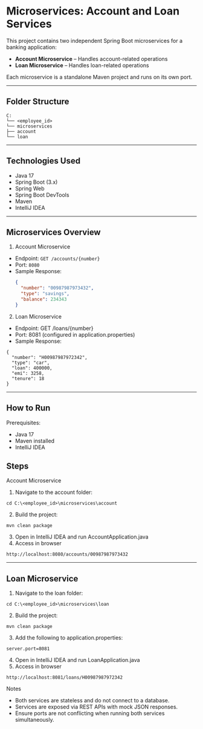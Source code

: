 # Microservices: Account and Loan Services

This project contains two independent Spring Boot microservices for a banking application:
- **Account Microservice** – Handles account-related operations
- **Loan Microservice** – Handles loan-related operations

Each microservice is a standalone Maven project and runs on its own port.

---

## Folder Structure
```
C:
└── <employee_id>
└── microservices
├── account
└── loan
```

---

## Technologies Used

- Java 17
- Spring Boot (3.x)
- Spring Web
- Spring Boot DevTools
- Maven
- IntelliJ IDEA

---

## Microservices Overview

1. Account Microservice

* Endpoint: `GET /accounts/{number}`
* Port: `8080`
* Sample Response:
  ```json
  {
    "number": "00987987973432",
    "type": "savings",
    "balance": 234343
  }
  ```
2. Loan Microservice
* Endpoint: GET /loans/{number}
* Port: 8081 (configured in application.properties)
* Sample Response:
```
{
  "number": "H00987987972342",
  "type": "car",
  "loan": 400000,
  "emi": 3258,
  "tenure": 18
}
```
---
## How to Run
Prerequisites:
* Java 17 
* Maven installed
* IntelliJ IDEA

## Steps
Account Microservice
1. Navigate to the account folder:
```
cd C:\<employee_id>\microservices\account
```
2. Build the project:
```
mvn clean package
```
3. Open in IntelliJ IDEA and run AccountApplication.java
4. Access in browser
```
http://localhost:8080/accounts/00987987973432
```
---
## Loan Microservice
1. Navigate to the loan folder:
```
cd C:\<employee_id>\microservices\loan
```
2. Build the project:
```
mvn clean package
```
3. Add the following to application.properties:
```
server.port=8081
```
4. Open in IntelliJ IDEA and run LoanApplication.java
5. Access in browser
```
http://localhost:8081/loans/H00987987972342
```
Notes
* Both services are stateless and do not connect to a database.
* Services are exposed via REST APIs with mock JSON responses.
* Ensure ports are not conflicting when running both services simultaneously.
